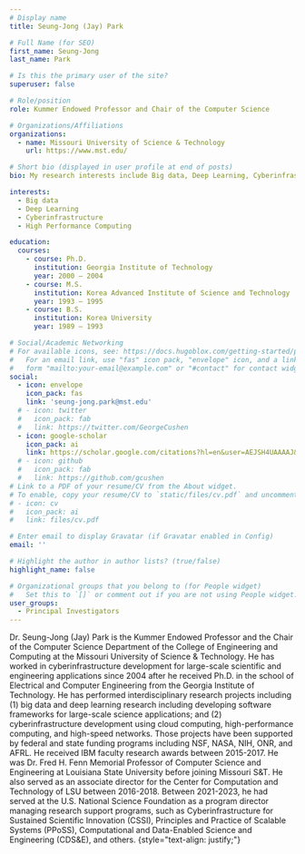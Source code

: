 ```yaml
---
# Display name
title: Seung-Jong (Jay) Park

# Full Name (for SEO)
first_name: Seung-Jong
last_name: Park

# Is this the primary user of the site?
superuser: false

# Role/position
role: Kummer Endowed Professor and Chair of the Computer Science

# Organizations/Affiliations
organizations:
  - name: Missouri University of Science & Technology
    url: https://www.mst.edu/

# Short bio (displayed in user profile at end of posts)
bio: My research interests include Big data, Deep Learning, Cyberinfrastructure, High Performance Computing.

interests:
  - Big data
  - Deep Learning
  - Cyberinfrastructure 
  - High Performance Computing

education:
  courses:
    - course: Ph.D. 
      institution: Georgia Institute of Technology
      year: 2000 – 2004
    - course: M.S.
      institution: Korea Advanced Institute of Science and Technology
      year: 1993 – 1995
    - course: B.S. 
      institution: Korea University
      year: 1989 – 1993

# Social/Academic Networking
# For available icons, see: https://docs.hugoblox.com/getting-started/page-builder/#icons
#   For an email link, use "fas" icon pack, "envelope" icon, and a link in the
#   form "mailto:your-email@example.com" or "#contact" for contact widget.
social:
  - icon: envelope
    icon_pack: fas
    link: 'seung-jong.park@mst.edu'
  # - icon: twitter
  #   icon_pack: fab
  #   link: https://twitter.com/GeorgeCushen
  - icon: google-scholar
    icon_pack: ai
    link: https://scholar.google.com/citations?hl=en&user=AEJSH4UAAAAJ&view_op=list_works
  # - icon: github
  #   icon_pack: fab
  #   link: https://github.com/gcushen
# Link to a PDF of your resume/CV from the About widget.
# To enable, copy your resume/CV to `static/files/cv.pdf` and uncomment the lines below.
# - icon: cv
#   icon_pack: ai
#   link: files/cv.pdf

# Enter email to display Gravatar (if Gravatar enabled in Config)
email: ''

# Highlight the author in author lists? (true/false)
highlight_name: false

# Organizational groups that you belong to (for People widget)
#   Set this to `[]` or comment out if you are not using People widget.
user_groups:
  - Principal Investigators
---
```


Dr. Seung-Jong (Jay) Park is the Kummer Endowed Professor and the Chair of the Computer Science Department of the College of Engineering and Computing at the Missouri University of Science & Technology. He has worked in cyberinfrastructure development for large-scale scientific and engineering applications since 2004 after he received Ph.D. in the school of Electrical and Computer Engineering from the Georgia Institute of Technology. He has performed interdisciplinary research projects including (1) big data and deep learning research including developing software frameworks for large-scale science applications; and (2) cyberinfrastructure development using cloud computing, high-performance computing, and high-speed networks. Those projects have been supported by federal and state funding programs including NSF, NASA, NIH, ONR, and AFRL. He received IBM faculty research awards between 2015-2017. He was Dr. Fred H. Fenn Memorial Professor of Computer Science and Engineering at Louisiana State University before joining Missouri S&T. He also served as an associate director for the Center for Computation and Technology of LSU between 2016-2018. Between 2021-2023, he had served at the U.S. National Science Foundation as a program director managing research support programs, such as Cyberinfrastructure for Sustained Scientific Innovation (CSSI), Principles and Practice of Scalable Systems (PPoSS), Computational and Data-Enabled Science and Engineering (CDS&E), and others.
{style="text-align: justify;"}
